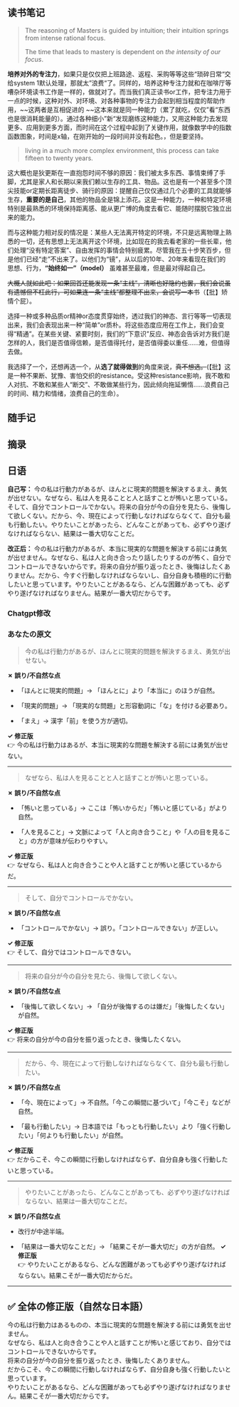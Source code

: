 ## 读书笔记

> The reasoning of Masters is guided by intuition; their intuition springs from intense rational focus.
> 
> The time that leads to mastery is dependent on *the intensity of our focus*.

**培养对外的专注力**，如果只是仅仅把上班路途、返程、采购等等这些“琐碎日常“交给system 1默认处理，那就太”浪费“了。同样的，培养这种专注力就和在咖啡厅等嘈杂环境读书工作是一样的，做就对了。而当我们真正读书or工作，把专注力用于一点的时候，这种对外、对环境、对各种事物的专注力会起到相当程度的帮助作用，~~这两者是互相促进的
~~这本来就是同一种能力（累了就吃，仅仅”看“东西也是很消耗能量的）。通过各种细小”新“发现磨练这种能力，又用这种能力去发现更多、应用到更多方面，而时间在这个过程中起到了关键作用，就像数学中的指数函数图象，时间是x轴，在刚开始的一段时间并没有起色。，但是要坚持。

> living in a much more complex environment, this process can take fifteen to twenty years.

这大概也是狄更斯在一直抱怨时间不够的原因：我们被太多东西、事情束缚了手脚，尤其是家人和长期以来我们赖以生存的工具、物品。这也是有一个甚至多个顶尖技能or定期长距离徒步、骑行的原因：提醒自己仅仅通过几个必要的工具就能够生存，**重要的是自己**，其他的物品全是锦上添花。这是一种能力，一种和特定环境特别是最熟悉的环境保持距离感、能从更广博的角度去看它、能随时摆脱它独立出来的能力。

而与这种能力相对反的情况是：某些人无法离开特定的环境，不只是远离物理上熟悉的一切，还有思想上无法离开这个环境，比如现在的我去看老家的一些长辈，他们处理“没有特定答案”、自由发挥的事情会特别疲累。尽管我在五十步笑百步，但是他们已经“走”不出来了。以他们为“镜”，从以后的10年、20年来看现在我们的思想、行为，**“始终如一”（model）** 虽难甚至最难，但是最对得起自己。

~~大概人就如此吧：如果回首还能发现一条“主线”，清晰也好隐约也罢，我们会说虽有遗憾但不枉此行，可如果连一条“主线”都整理不出来，会说写一本书~~（【批】矫情个屁）。

选择一种或多种品质or精神or态度贯穿始终，透过我们的神态、言行等等一切表现出来，我们会表现出来一种“简单”or质朴。将这些态度应用在工作上，我们会变得“精通”。在某些关键、紧要时刻，我们的“下意识”反应、神态会告诉对方我们是怎样的人，我们是否值得信赖，是否值得托付，是否值得委以重任......难，但值得去做。

我选择了一个，还想再选一个，从**选了就得做到**的角度来说，~~真不想选。~~(【批】这是一种不果断、犹豫、害怕交织的resistance。受这种resistance影响，我不敢和人对抗、不敢和某些人“断交”、不敢做某些行为，因此倾向拖延懒惰......浪费自己的时间、精力和情绪，浪费自己的生命）。


## 随手记


## 摘录

## 日语

**自己写：**
今の私は行動力があるが、ほんとに現実的問題を解決するまえ、勇気が出せない。なぜなら、私は人を見ることと人と話すことが怖いと思っている。そして、自分でコントロールでかない。将来の自分が今の自分を見たら、後悔して欲しくない。だから、今、現在によって行動しなければならなくて、自分も最も行動したい。やりたいことがあったら、どんなことがあっても、必ずやり遂げなければならない、結果は一番大切なことだ。

**改正后：**
今の私は行動力があるが、本当に現実的な問題を解決する前には勇気が出せません。なぜなら、私は人と向き合ったり話したりするのが怖く、自分でコントロールできないからです。将来の自分が振り返ったとき、後悔はしたくありません。だから、今すぐ行動しなければならないし、自分自身も積極的に行動したいと思っています。やりたいことがあるなら、どんな困難があっても、必ずやり遂げなければなりません。結果が一番大切だからです。

### Chatgpt修改
### あなたの原文

> 今の私は行動力があるが、ほんとに現実的問題を解決するまえ、勇気が出せない。

**✗ 誤り/不自然な点**

- 「ほんとに現実的問題」→ 「ほんとに」より「本当に」のほうが自然。
    
- 「現実的問題」→ 「現実的な問題」と形容動詞に「な」を付ける必要あり。
    
- 「まえ」→ 漢字「前」を使う方が適切。
    
**✓ 修正版**  
👉 今の私は行動力はあるが、本当に現実的な問題を解決する前には勇気が出せない。

---

> なぜなら、私は人を見ることと人と話すことが怖いと思っている。

**✗ 誤り/不自然な点**

- 「怖いと思っている」→ ここは「怖いからだ」「怖いと感じている」がより自然。
    
- 「人を見ること」→ 文脈によって「人と向き合うこと」や「人の目を見ること」の方が意味が伝わりやすい。
    
**✓ 修正版**  
👉 なぜなら、私は人と向き合うことや人と話すことが怖いと感じているからだ。

---

> そして、自分でコントロールでかない。

**✗ 誤り/不自然な点**

- 「コントロールでかない」→ 誤り。「コントロールできない」が正しい。
    
**✓ 修正版**  
👉 そして、自分ではコントロールできない。

---

> 将来の自分が今の自分を見たら、後悔して欲しくない。

**✗ 誤り/不自然な点**

- 「後悔して欲しくない」→ 「自分が後悔するのは嫌だ」「後悔したくない」が自然。
    
**✓ 修正版**  
👉 将来の自分が今の自分を振り返ったとき、後悔したくない。

---

> だから、今、現在によって行動しなければならなくて、自分も最も行動したい。

**✗ 誤り/不自然な点**

- 「今、現在によって」→ 不自然。「今この瞬間に基づいて」「今こそ」などが自然。
    
- 「最も行動したい」→ 日本語では「もっとも行動したい」より「強く行動したい」「何よりも行動したい」が自然。
    
**✓ 修正版**  
👉 だからこそ、今この瞬間に行動しなければならず、自分自身も強く行動したいと思っている。

---

> やりたいことがあったら、どんなことがあっても、必ずやり遂げなければならない、結果は一番大切なことだ。

**✗ 誤り/不自然な点**

- 改行が中途半端。
    
- 「結果は一番大切なことだ」→ 「結果こそが一番大切だ」の方が自然。
**✓ 修正版**  
👉 やりたいことがあるなら、どんな困難があっても必ずやり遂げなければならない。結果こそが一番大切だからだ。

---
## ✅ 全体の修正版（自然な日本語）

今の私は行動力はあるものの、本当に現実的な問題を解決する前には勇気を出せません。  
なぜなら、私は人と向き合うことや人と話すことが怖いと感じており、自分ではコントロールできないからです。  
将来の自分が今の自分を振り返ったとき、後悔したくありません。  
だからこそ、今この瞬間に行動しなければならず、自分自身も強く行動したいと思っています。  
やりたいことがあるなら、どんな困難があっても必ずやり遂げなければなりません。結果こそが一番大切だからです。